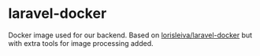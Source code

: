 # laravel-docker

Docker image used for our backend. Based on
[lorisleiva/laravel-docker](https://github.com/lorisleiva/laravel-docker) but with extra tools for
image processing added.

